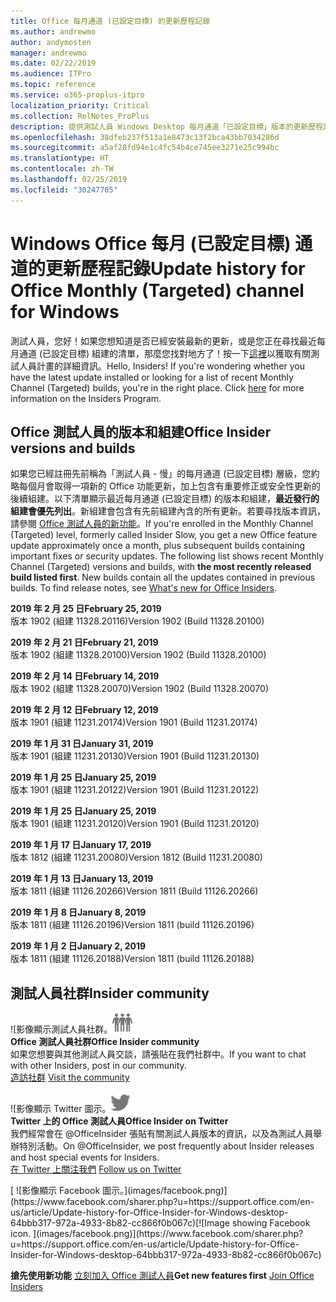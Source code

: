 ```yaml
---
title: Office 每月通道 (已設定目標) 的更新歷程記錄
ms.author: andrewmo
author: andymosten
manager: andrewmo
ms.date: 02/22/2019
ms.audience: ITPro
ms.topic: reference
ms.service: o365-proplus-itpro
localization_priority: Critical
ms.collection: RelNotes_ProPlus
description: 提供測試人員 Windows Desktop 每月通道「已設定目標」版本的更新歷程記錄
ms.openlocfilehash: 38dfeb237f513a1e8473c13f2bca43bb7034286d
ms.sourcegitcommit: a5af28fd94e1c4fc54b4ce745ee3271e25c994bc
ms.translationtype: HT
ms.contentlocale: zh-TW
ms.lasthandoff: 02/25/2019
ms.locfileid: "30247705"
---
```

# <a name="update-history-for-office-monthly-targeted-channel-for-windows"></a><span data-ttu-id="a6960-103">Windows Office 每月 (已設定目標) 通道的更新歷程記錄</span><span class="sxs-lookup"><span data-stu-id="a6960-103">Update history for Office Monthly (Targeted) channel for Windows</span></span>

<span data-ttu-id="a6960-p101">測試人員，您好！如果您想知道是否已經安裝最新的更新，或是您正在尋找最近每月通道 (已設定目標) 組建的清單，那麼您找對地方了！按一下[這裡](https://insider.office.com/)以獲取有關測試人員計畫的詳細資訊。</span><span class="sxs-lookup"><span data-stu-id="a6960-p101">Hello, Insiders! If you're wondering whether you have the latest update installed or looking for a list of recent Monthly Channel (Targeted) builds, you're in the right place. Click [here](https://insider.office.com/) for more information on the Insiders Program.</span></span>

## <a name="office-insider-versions-and-builds"></a><span data-ttu-id="a6960-107">Office 測試人員的版本和組建</span><span class="sxs-lookup"><span data-stu-id="a6960-107">Office Insider versions and builds</span></span>

<span data-ttu-id="a6960-p102">如果您已經註冊先前稱為「測試人員 - 慢」的每月通道 (已設定目標) 層級，您約略每個月會取得一項新的 Office 功能更新，加上包含有重要修正或安全性更新的後續組建。以下清單顯示最近每月通道 (已設定目標) 的版本和組建，**最近發行的組建會優先列出**。新組建會包含有先前組建內含的所有更新。若要尋找版本資訊，請參閱 [Office 測試人員的新功能](https://support.office.com/zh-TW/article/what-s-new-for-office-insiders-c152d1e2-96ff-4ce9-8c14-e74e13847a24)。</span><span class="sxs-lookup"><span data-stu-id="a6960-p102">If you're enrolled in the Monthly Channel (Targeted) level, formerly called Insider Slow, you get a new Office feature update approximately once a month, plus subsequent builds containing important fixes or security updates. The following list shows recent Monthly Channel (Targeted) versions and builds, with **the most recently released build listed first**. New builds contain all the updates contained in previous builds. To find release notes, see [What's new for Office Insiders](https://support.office.com/zh-TW/article/what-s-new-for-office-insiders-c152d1e2-96ff-4ce9-8c14-e74e13847a24).</span></span>

<span data-ttu-id="a6960-112">**2019 年 2 月 25 日**</span><span class="sxs-lookup"><span data-stu-id="a6960-112">**February 25, 2019**</span></span><br/> <span data-ttu-id="a6960-113">版本 1902 (組建 11328.20116)</span><span class="sxs-lookup"><span data-stu-id="a6960-113">Version 1902 (Build 11328.20100)</span></span><br/>

<span data-ttu-id="a6960-114">**2019 年 2 月 21 日**</span><span class="sxs-lookup"><span data-stu-id="a6960-114">**February 21, 2019**</span></span><br/> <span data-ttu-id="a6960-115">版本 1902 (組建 11328.20100)</span><span class="sxs-lookup"><span data-stu-id="a6960-115">Version 1902 (Build 11328.20100)</span></span><br/>

<span data-ttu-id="a6960-116">**2019 年 2 月 14 日**</span><span class="sxs-lookup"><span data-stu-id="a6960-116">**February 14, 2019**</span></span><br/> <span data-ttu-id="a6960-117">版本 1902 (組建 11328.20070)</span><span class="sxs-lookup"><span data-stu-id="a6960-117">Version 1902 (Build 11328.20070)</span></span><br/>

<span data-ttu-id="a6960-118">**2019 年 2 月 12 日**</span><span class="sxs-lookup"><span data-stu-id="a6960-118">**February 12, 2019**</span></span><br/> <span data-ttu-id="a6960-119">版本 1901 (組建 11231.20174)</span><span class="sxs-lookup"><span data-stu-id="a6960-119">Version 1901 (Build 11231.20174)</span></span><br/>

<span data-ttu-id="a6960-120">**2019 年 1 月 31 日**</span><span class="sxs-lookup"><span data-stu-id="a6960-120">**January 31, 2019**</span></span><br/> <span data-ttu-id="a6960-121">版本 1901 (組建 11231.20130)</span><span class="sxs-lookup"><span data-stu-id="a6960-121">Version 1901 (Build 11231.20130)</span></span><br/> 

<span data-ttu-id="a6960-122">**2019 年 1 月 25 日**</span><span class="sxs-lookup"><span data-stu-id="a6960-122">**January 25, 2019**</span></span><br/> <span data-ttu-id="a6960-123">版本 1901 (組建 11231.20122)</span><span class="sxs-lookup"><span data-stu-id="a6960-123">Version 1901 (Build 11231.20122)</span></span><br/> 

<span data-ttu-id="a6960-124">**2019 年 1 月 25 日**</span><span class="sxs-lookup"><span data-stu-id="a6960-124">**January 25, 2019**</span></span><br/> <span data-ttu-id="a6960-125">版本 1901 (組建 11231.20120)</span><span class="sxs-lookup"><span data-stu-id="a6960-125">Version 1901 (Build 11231.20120)</span></span><br/> 

<span data-ttu-id="a6960-126">**2019 年 1 月 17 日**</span><span class="sxs-lookup"><span data-stu-id="a6960-126">**January 17, 2019**</span></span><br/> <span data-ttu-id="a6960-127">版本 1812 (組建 11231.20080)</span><span class="sxs-lookup"><span data-stu-id="a6960-127">Version 1812 (Build 11231.20080)</span></span><br/> 

<span data-ttu-id="a6960-128">**2019 年 1 月 13 日**</span><span class="sxs-lookup"><span data-stu-id="a6960-128">**January 13, 2019**</span></span><br/> <span data-ttu-id="a6960-129">版本 1811 (組建 11126.20266)</span><span class="sxs-lookup"><span data-stu-id="a6960-129">Version 1811 (Build 11126.20266)</span></span><br/>

<span data-ttu-id="a6960-130">**2019 年 1 月 8 日**</span><span class="sxs-lookup"><span data-stu-id="a6960-130">**January 8, 2019**</span></span><br/> <span data-ttu-id="a6960-131">版本 1811 (組建 11126.20196)</span><span class="sxs-lookup"><span data-stu-id="a6960-131">Version 1811 (build 11126.20196)</span></span><br/> 

<span data-ttu-id="a6960-132">**2019 年 1 月 2 日**</span><span class="sxs-lookup"><span data-stu-id="a6960-132">**January 2, 2019**</span></span><br/> <span data-ttu-id="a6960-133">版本 1811 (組建 11126.20188)</span><span class="sxs-lookup"><span data-stu-id="a6960-133">Version 1811 (build 11126.20188)</span></span><br/> 


## <a name="insider-community"></a><span data-ttu-id="a6960-134">測試人員社群</span><span class="sxs-lookup"><span data-stu-id="a6960-134">Insider community</span></span>

<span data-ttu-id="a6960-135">![影像顯示測試人員社群。</span><span class="sxs-lookup"><span data-stu-id="a6960-135">![Image showing insider community.</span></span> ](images/insidercommunity.png)<br/>
<span data-ttu-id="a6960-136">**Office 測試人員社群**</span><span class="sxs-lookup"><span data-stu-id="a6960-136">**Office Insider community**</span></span><br/> <span data-ttu-id="a6960-137">如果您想要與其他測試人員交談，請張貼在我們社群中。</span><span class="sxs-lookup"><span data-stu-id="a6960-137">If you want to chat with other Insiders, post in our community.</span></span><br/><span data-ttu-id="a6960-138"> 
[造訪社群](https://go.microsoft.com/fwlink/?linkid=843493)</span><span class="sxs-lookup"><span data-stu-id="a6960-138"> 
[Visit the community](https://go.microsoft.com/fwlink/?linkid=843493)</span></span><br/> 

<span data-ttu-id="a6960-139">![影像顯示 Twitter 圖示。</span><span class="sxs-lookup"><span data-stu-id="a6960-139">![Image showing twitter icon.</span></span> ](images/twitter.png)<br/>
<span data-ttu-id="a6960-140">**Twitter 上的 Office 測試人員**</span><span class="sxs-lookup"><span data-stu-id="a6960-140">**Office Insider on Twitter**</span></span><br/> <span data-ttu-id="a6960-141">我們經常會在 @OfficeInsider 張貼有關測試人員版本的資訊，以及為測試人員舉辦特別活動。</span><span class="sxs-lookup"><span data-stu-id="a6960-141">On @OfficeInsider, we post frequently about Insider releases and host special events for Insiders.</span></span><br/><span data-ttu-id="a6960-142"> 
[在 Twitter 上關注我們](https://go.microsoft.com/fwlink/?linkid=717717)</span><span class="sxs-lookup"><span data-stu-id="a6960-142"> 
[Follow us on Twitter](https://go.microsoft.com/fwlink/?linkid=717717)</span></span><br/> 

<span data-ttu-id="a6960-143">
  [
  ![影像顯示 Facebook 圖示。](images/facebook.png)](https://www.facebook.com/sharer.php?u=https://support.office.com/en-us/article/Update-history-for-Office-Insider-for-Windows-desktop-64bbb317-972a-4933-8b82-cc866f0b067c)</span><span class="sxs-lookup"><span data-stu-id="a6960-143">[![Image showing Facebook icon. ](images/facebook.png)](https://www.facebook.com/sharer.php?u=https://support.office.com/en-us/article/Update-history-for-Office-Insider-for-Windows-desktop-64bbb317-972a-4933-8b82-cc866f0b067c)</span></span>       


<span data-ttu-id="a6960-144">**搶先使用新功能**
[立刻加入 Office 測試人員](https://insider.office.com/)</span><span class="sxs-lookup"><span data-stu-id="a6960-144">**Get new features first**
[Join Office Insiders](https://insider.office.com/)</span></span>